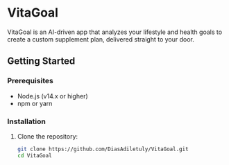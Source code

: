 # VitaGoal

VitaGoal is an AI-driven app that analyzes your lifestyle and health goals to create a custom supplement plan, delivered straight to your door.

## Getting Started

### Prerequisites

- Node.js (v14.x or higher)
- npm or yarn

### Installation

1. Clone the repository:

   ```sh
   git clone https://github.com/DiasAdiletuly/VitaGoal.git
   cd VitaGoal
